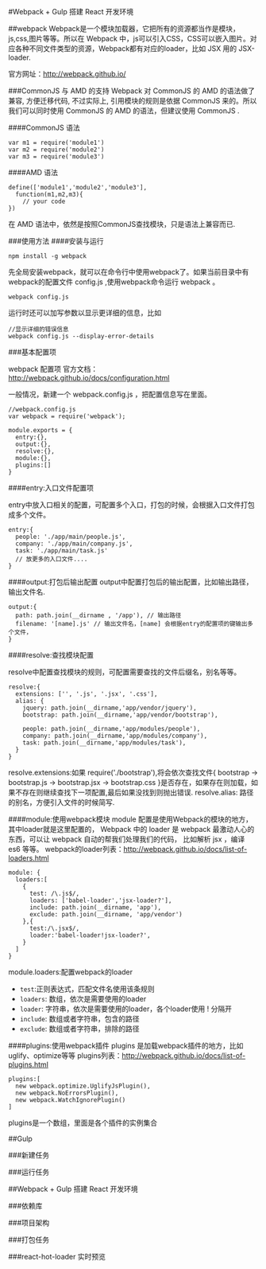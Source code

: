 #Webpack + Gulp 搭建 React 开发环境

##webpack
Webpack是一个模块加载器，它把所有的资源都当作是模块，js,css,图片等等。所以在 Webpack 中，js可以引入CSS，CSS可以嵌入图片。对应各种不同文件类型的资源，Webpack都有对应的loader，比如 JSX 用的 JSX-loader.

官方网址：http://webpack.github.io/

###CommonJS 与 AMD 的支持
Webpack 对 CommonJS 的 AMD 的语法做了兼容, 方便迁移代码, 不过实际上, 引用模块的规则是依据 CommonJS 来的。所以我们可以同时使用 CommonJS 的 AMD 的语法，但建议使用 CommonJS .

####CommonJS 语法

    var m1 = require('module1')
    var m2 = require('module2')
    var m3 = require('module3')


####AMD 语法

    define(['module1','module2','module3'],
      function(m1,m2,m3){
        // your code
    })

在 AMD 语法中，依然是按照CommonJS查找模块，只是语法上兼容而已.

###使用方法
####安装与运行

    npm install -g webpack

先全局安装webpack，就可以在命令行中使用webpack了。如果当前目录中有webpack的配置文件 config.js ,使用webpack命令运行 webpack 。

    webpack config.js

运行时还可以加写参数以显示更详细的信息，比如

    //显示详细的错误信息
    webpack config.js --display-error-details  

###基本配置项

webpack 配置项 官方文档：http://webpack.github.io/docs/configuration.html

一般情况，新建一个 webpack.config.js ，把配置信息写在里面。

    //webpack.config.js
    var webpack = require('webpack');

    module.exports = {
      entry:{},
      output:{},
      resolve:{},
      module:{},
      plugins:[]
    }

####entry:入口文件配置项

entry中放入口相关的配置，可配置多个入口，打包的时候，会根据入口文件打包成多个文件。

    entry:{
      people: './app/main/people.js',
      company: './app/main/company.js',
      task: './app/main/task.js'
      // 放更多的入口文件....
    }

####output:打包后输出配置
output中配置打包后的输出配置，比如输出路径，输出文件名.

    output:{
      path: path.join(__dirname , '/app'), // 输出路径
      filename: '[name].js' // 输出文件名，[name] 会根据entry的配置项的键输出多个文件，
    }


####resolve:查找模块配置

resolve中配置查找模块的规则，可配置需要查找的文件后缀名，别名等等。

    resolve:{
      extensions: ['', '.js', '.jsx', '.css'],
      alias: {
        jquery: path.join(__dirname,'app/vendor/jquery'),
        bootstrap: path.join(__dirname,'app/vendor/bootstrap'),

        people: path.join(__dirname,'app/modules/people'),
        company: path.join(__dirname,'app/modules/company'),
        task: path.join(__dirname,'app/modules/task'),
      }
    }

resolve.extensions:如果 require('./bootstrap'),将会依次查找文件{ bootstrap -> bootstrap.js -> bootstrap.jsx -> bootstrap.css  }是否存在，如果存在则加载，如果不存在则继续查找下一项配置,最后如果没找到则抛出错误.
resolve.alias: 路径的别名，方便引入文件的时候简写.

####module:使用webpack模块
module 配置是使用Webpack的模块的地方，其中loader就是这里配置的， Webpack 中的 loader 是 webpack 最激动人心的东西，可以让 webpack  自动的帮我们处理我们的代码， 比如解析 jsx ，编译 es6 等等。
webpack的loader列表：http://webpack.github.io/docs/list-of-loaders.html

    module: {
      loaders:[
        {
          test: /\.js$/,
          loaders: ['babel-loader','jsx-loader?'],
          include: path.join(__dirname, 'app'),
          exclude: path.join(__dirname, 'app/vendor')
        },{
          test:/\.jsx$/,
          loader:'babel-loader!jsx-loader?',
        }
      ]
    }

module.loaders:配置webpack的loader

*   `test`:正则表达式，匹配文件名使用该条规则
*   `loaders`: 数组，依次是需要使用的loader
*   `loader`: 字符串，依次是需要使用的loader，各个loader使用 ! 分隔开
*   `include`: 数组或者字符串，包含的路径
*   `exclude`: 数组或者字符串，排除的路径
  


####plugins:使用webpack插件
plugins 是加载webpack插件的地方，比如uglify、optimize等等
plugins列表：http://webpack.github.io/docs/list-of-plugins.html

    plugins:[
      new webpack.optimize.UglifyJsPlugin(),
      new webpack.NoErrorsPlugin(),
      new webpack.WatchIgnorePlugin()
    ]

plugins是一个数组，里面是各个插件的实例集合


##Gulp

###新建任务

###运行任务


##Webpack + Gulp 搭建 React 开发环境

###依赖库

###项目架构

###打包任务

###react-hot-loader 实时预览

